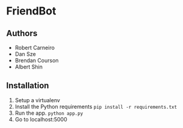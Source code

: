 # FriendBot
## Authors
* Robert Carneiro
* Dan Sze
* Brendan Courson
* Albert Shin

## Installation
1. Setup a virtualenv
2. Install the Python requirements `pip install -r requirements.txt`
3. Run the app. `python app.py`
4. Go to localhost:5000
